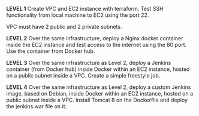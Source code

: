 **LEVEL 1**
Create VPC and EC2 instance with terraform. Test SSH functionality from local machine to EC2 using the port 22.

VPC must have 2 public and 2 private subnets.

**LEVEL 2**
Over the same infrastructure, deploy a Nginx docker container inside the EC2 instance and test access to the internet using the 80 port. Use the container from Docker hub.

**LEVEL 3**
Over the same infrastructure as Level 2, deploy a Jenkins container (from Docker hub) inside Docker within an EC2 instance, hosted on a public subnet inside a VPC. Create a simple freestyle job.

**LEVEL 4**
Over the same infrastructure as Level 2, deploy a custom Jenkins image, based on Debian, inside Docker within an EC2 instance, hosted on a public subnet inside a VPC. Install Tomcat 8 on the Dockerfile and deploy the jenkins.war file on it.